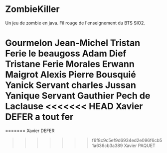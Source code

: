 ZombieKiller
============
Un jeu de zombie en java.  Fil rouge de l'enseignement du BTS SIO2.

Gourmelon Jean-Michel
Tristan Ferie le beaugoss
Adam Dief
Tristane Ferie
Morales Erwann
Maigrot Alexis
Pierre Bousquié 
Yanick Servant
charles Jussan
Yanique Servant
Gauthier Pech de Laclause
<<<<<<< HEAD
Xavier DEFER a tout fer
=======
=======
Xavier DEFER
>>>>>>> f6f8c9c5ef9d6934ed2e096f6cb51a636cb3a389
Xavier PAQUET
